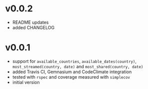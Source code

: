 # v0.0.2
  * README updates
  * added CHANGELOG

# v0.0.1
  * support for `available_countries`, `available_dates(country)`, `most_streamed(country, date)`
    and `most_shared(country, date)`
  * added Travis CI, Gemnasium and CodeClimate integration
  * tested with `rspec` and coverage measured with `simplecov`
  * initial version

